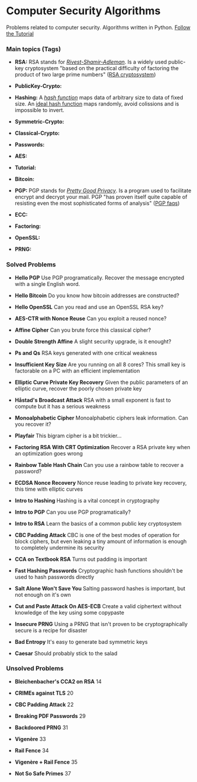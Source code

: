 # Computer Security Algorithms

Problems related to computer security. Algorithms written in Python. [Follow the Tutorial](https://id0-rsa.pub/)

### Main topics (Tags)

* **RSA:** RSA stands for [*Rivest-Shamir-Adleman*](https://en.wikipedia.org/wiki/RSA_(cryptosystem)). Is a widely used public-key cryptosystem "based on the practical difficulty of factoring the product of two large prime numbers" ([RSA cryptosystem](https://en.wikipedia.org/wiki/RSA_(cryptosystem)))

* **PublicKey-Crypto:**

* **Hashing:** A [*hash function*](https://en.wikipedia.org/wiki/Hash_function) maps data of arbitrary size to data of fixed size. An [ideal hash function](https://en.wikipedia.org/wiki/Cryptographic_hash_function) maps randomly, avoid colissions and is impossible to invert.

* **Symmetric-Crypto:**

* **Classical-Crypto:**

* **Passwords:**

* **AES:**

* **Tutorial:**

* **Bitcoin:**

* **PGP:** PGP stands for [*Pretty Good Privacy*](https://en.wikipedia.org/wiki/Pretty_Good_Privacy). Is a program used to facilitate encrypt and decrypt your mail. PGP "has proven itself quite capable of resisting even the most sophisticated forms of analysis" ([PGP faqs](http://www.faqs.org/faqs/pgp-faq/part1/))

* **ECC:**

* **Factoring:**

* **OpenSSL:**

* **PRNG:**

### Solved Problems

* **Hello PGP** Use PGP programatically. Recover the message encrypted with a single English word.

* **Hello Bitcoin** Do you know how bitcoin addresses are constructed?

* **Hello OpenSSL** Can you read and use an OpenSSL RSA key?

* **AES-CTR with Nonce Reuse** Can you exploit a reused nonce?

* **Affine Cipher** Can you brute force this classical cipher?

* **Double Strength Affine** A slight security upgrade, is it enought?

* **Ps and Qs** RSA keys generated with one critical weakness

* **Insufficient Key Size** Are you running on all 8 cores? This small key is factorable on a PC with an efficient implementation

* **Elliptic Curve Private Key Recovery** Given the public parameters of an elliptic curve, recover the poorly chosen private key

* **Håstad's Broadcast Attack** RSA with a small exponent is fast to compute but it has a serious weakness

* **Monoalphabetic Cipher** Monoalphabetic ciphers leak information. Can you recover it?

* **Playfair** This bigram cipher is a bit trickier...

* **Factoring RSA With CRT Optimization** Recover a RSA private key when an optimization goes wrong

* **Rainbow Table Hash Chain** Can you use a rainbow table to recover a password?

* **ECDSA Nonce Recovery** Nonce reuse leading to private key recovery, this time with elliptic curves

* **Intro to Hashing** Hashing is a vital concept in cryptography

* **Intro to PGP** Can you use PGP programatically?

* **Intro to RSA** Learn the basics of a common public key cryptosystem

* **CBC Padding Attack** CBC is one of the best modes of operation for block ciphers, but even leaking a tiny amount of information is enough to completely undermine its security

* **CCA on Textbook RSA** Turns out padding is important

* **Fast Hashing Passwords** Cryptographic hash functions shouldn't be used to hash passwords directly

* **Salt Alone Won't Save You** Salting password hashes is important, but not enough on it's own

* **Cut and Paste Attack On AES-ECB** Create a valid ciphertext without knowledge of the key using some copypaste

* **Insecure PRNG** Using a PRNG that isn't proven to be cryptographically secure is a recipe for disaster

* **Bad Entropy** It's easy to generate bad symmetric keys

* **Caesar** Should probably stick to the salad

### Unsolved Problems

* **Bleichenbacher's CCA2 on RSA** 14

* **CRIMEs against TLS** 20

* **CBC Padding Attack** 22

* **Breaking PDF Passwords** 29

* **Backdoored PRNG** 31

* **Vigenère** 33

* **Rail Fence** 34

* **Vigenère + Rail Fence** 35

* **Not So Safe Primes** 37